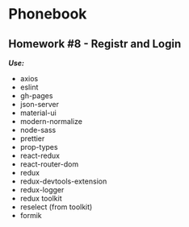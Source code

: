 # Phonebook

## Homework #8 - Registr and Login

**_Use:_**

- axios
- eslint
- gh-pages
- json-server
- material-ui
- modern-normalize
- node-sass
- prettier
- prop-types
- react-redux
- react-router-dom
- redux
- redux-devtools-extension
- redux-logger
- redux toolkit
- reselect (from toolkit)
- formik
